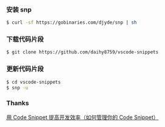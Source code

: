 <!--
 * @Description:
 * @Author: daihy
 * @Github: https://github.com/daihy8759
 * @Date: 2020-12-26 16:12:29
 * @LastEditors: daihy
 * @LastEditTime: 2020-12-26 16:17:11
-->

### 安装 snp

```sh
$ curl -sf https://gobinaries.com/djyde/snp | sh
```

### 下载代码片段

```sh
$ git clone https://github.com/daihy8759/vscode-snippets
```

### 更新代码片段

```sh
$ cd vscode-snippets
$ snp -u
```

### Thanks

[用 Code Snippet 提高开发效率（如何管理你的 Code Snippet）](https://www.v2ex.com/t/738966#reply2)
